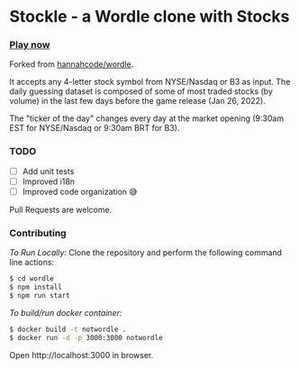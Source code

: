 # Stockle - a Wordle clone with Stocks

### [Play now](https://stockle.win)

Forked from [hannahcode/wordle](https://github.com/hannahcode/wordle).

It accepts any 4-letter stock symbol from NYSE/Nasdaq or B3 as input. The daily guessing dataset is composed of some of
most traded stocks (by volume) in the last few days before the game release (Jan 26, 2022).

The "ticker of the day" changes every day at the market opening (9:30am EST for NYSE/Nasdaq or 9:30am BRT for B3).

### TODO

- [ ] Add unit tests
- [ ] Improved i18n
- [ ] Improved code organization 😅

Pull Requests are welcome.

### Contributing

_To Run Locally:_
Clone the repository and perform the following command line actions:

```bash
$ cd wordle
$ npm install
$ npm run start
```

_To build/run docker container:_

```bash
$ docker build -t notwordle .
$ docker run -d -p 3000:3000 notwordle
```

Open http://localhost:3000 in browser.
